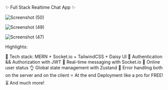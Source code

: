 ✨ Full Stack Realtime Chat App ✨



![Screenshot (50)](https://github.com/user-attachments/assets/3d10a766-e0ef-471b-9b8c-8dcdf2b067e2)


![Screenshot (49)](https://github.com/user-attachments/assets/b522b624-c622-4bce-9e6a-ce80f195ef61)


![Screenshot (47)](https://github.com/user-attachments/assets/8cc615be-4656-4359-99ef-7be82c0749e1)







Highlights:

🌟 Tech stack: MERN + Socket.io + TailwindCSS + Daisy UI
🎃 Authentication && Authorization with JWT
👾 Real-time messaging with Socket.io
🚀 Online user status
👌 Global state management with Zustand
🐞 Error handling both on the server and on the client
⭐ At the end Deployment like a pro for FREE!
⏳ And much more!
